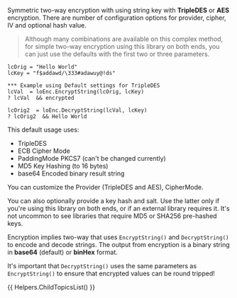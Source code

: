 ﻿Symmetric two-way encryption with using string key with **TripleDES** or **AES** encryption. There are number of configuration options for provider, cipher, IV and optional hash value.> Although many combinations are available on this complex method, for simple two-way encryption using this library on both ends, you can just use the defaults with the first two or three parameters.```foxprolcOrig = "Hello World"lcKey = "f$addawd/\333#adawuy@!ds"*** Example using Default settings for TripleDES lcVal  = loEnc.EncryptString(lcOrig, lcKey)? lcVal  && encryptedlcOrig2  = loEnc.DecryptString(lcVal, lcKey)? lcOrig2  && Hello World```This default usage uses:* TripleDES* ECB Cipher Mode* PaddingMode PKCS7 (can't be changed currently)* MD5 Key Hashing (to 16 bytes)* base64 Encoded binary result stringYou can customize the Provider (TripleDES and AES), CipherMode. You can also optionally provide a key hash and salt. Use the latter only if you're using this library on both ends, or if an external library requires it. It's not uncommon to see libraries that require MD5 or SHA256 pre-hashed keys.Encryption implies two-way that uses `EncryptString()` and `DecryptString()` to encode and decode strings. The output from encryption is a binary string in **base64** (default) or **binHex** format.It's important that `DecryptString()` uses the same parameters as `EncryptString()` to ensure that encrypted values can be round tripped!{{ Helpers.ChildTopicsList() }}